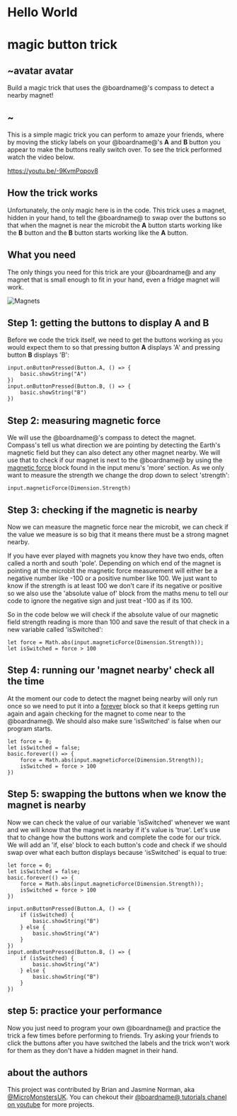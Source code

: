 # Hello World
# magic button trick 

## ~avatar avatar

Build a magic trick that uses the @boardname@'s compass to detect a nearby magnet!

## ~
This is a simple magic trick you can perform to amaze your friends, where by moving the sticky labels on your @boardname@'s **A** and **B** button you appear to make the buttons really switch over. To see the trick performed watch the video below.

https://youtu.be/-9KvmPopov8

## How the trick works

Unfortunately, the only magic here is in the code. This trick uses a magnet, hidden in your hand, to tell the @boardname@ to swap over the buttons so that when the magnet is near the microbit the **A** button starts working like the **B** button and the **B** button starts working like the **A** button.

## What you need

The only things you need for this trick are your @boardname@ and any magnet that is small enough to fit in your hand, even a fridge magnet will work.

![](/static/mb/projects/magic-button-trick/magnets.jpg "Magnets")


## Step 1: getting the buttons to display **A** and **B**

Before we code the trick itself, we need to get the buttons working as you would expect them to so that pressing button **A** displays 'A' and pressing button **B** displays 'B':

```blocks
input.onButtonPressed(Button.A, () => {
    basic.showString("A")
})
input.onButtonPressed(Button.B, () => {
    basic.showString("B")
})
```

## Step 2: measuring magnetic force

We will use the @boardname@'s compass to detect the magnet. Compass's tell us what direction we are pointing by detecting the Earth's magnetic field but they can also detect any other magnet nearby. We will use that to check if our magnet is next to the @boardname@ by using the [magnetic force](/reference/input/magnetic-force) block found in the input menu's 'more' section. As we only want to measure the strength we change the drop down to select 'strength':

```block
input.magneticForce(Dimension.Strength)
```

## Step 3: checking if the magnetic is nearby

Now we can measure the magnetic force near the microbit, we can check if the value we measure is so big that it means there must be a strong magnet nearby. 

If you have ever played with magnets you know they have two ends, often called a north and south 'pole'. Depending on which end of the magnet is pointing at the microbit the magnetic force measurement will either be a negative number like -100 or a positive number like 100. We just want to know if the strength is at least 100 we don't care if its negative or positive so we also use the 'absolute value of' block from the maths menu to tell our code to ignore the negative sign and just treat -100 as if its 100.

So in the code below we will check if the absolute value of our magnetic field strength reading is more than 100 and save the result of that check in a new variable called 'isSwitched':

```blocks
let force = Math.abs(input.magneticForce(Dimension.Strength));
let isSwitched = force > 100
```
## Step 4: running our 'magnet nearby' check all the time

At the moment our code to detect the magnet being nearby will only run once so we need to put it into a [forever](/reference/basic/forever) block so that it keeps getting run again and again checking for the magnet to come near to the @boardname@. We should also make sure 'isSwitched' is false when our program starts.

```blocks
let force = 0;
let isSwitched = false;
basic.forever(() => {
    force = Math.abs(input.magneticForce(Dimension.Strength));
    isSwitched = force > 100
})
```

## Step 5: swapping the buttons when we know the magnet is nearby

Now we can check the value of our variable 'isSwitched' whenever we want and we will know that the magnet is nearby if it's value is 'true'. Let's use that to change how the buttons work and complete the code for our trick. We will add an 'if, else' block to each button's code and check if we should swap over what each button displays because 'isSwitched' is equal to true:

```blocks
let force = 0;
let isSwitched = false;
basic.forever(() => {
    force = Math.abs(input.magneticForce(Dimension.Strength));
    isSwitched = force > 100
})

input.onButtonPressed(Button.A, () => {
    if (isSwitched) {
        basic.showString("B")
    } else {
        basic.showString("A")
    }
})
input.onButtonPressed(Button.B, () => {
    if (isSwitched) {
        basic.showString("A")
    } else {
        basic.showString("B")
    }
})

```

## step 5: practice your performance
Now you just need to program your own @boardname@ and practice the trick a few times before performing to friends. Try asking your friends to click the buttons after you have switched the labels and the trick won't work for them as they don't have a hidden magnet in their hand.


## about the authors
This project was contributed by Brian and Jasmine Norman, aka [@MicroMonstersUK](https://twitter.com/MicroMonstersUK). You can chekout their [@boardname@ tutorials chanel on youtube](https://www.youtube.com/channel/UCK2DviDexh_Er2QYZerZyZQ) for more projects.

